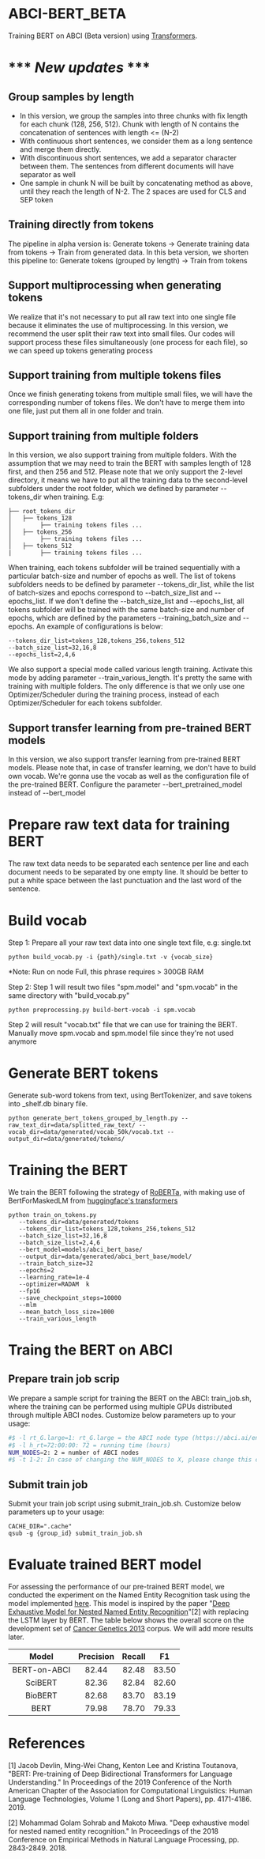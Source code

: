 # ABCI-BERT_BETA
Training BERT on ABCI (Beta version) using [Transformers](https://github.com/huggingface/transformers).

# *** _New updates_ ***
## Group samples by length
- In this version, we group the samples into three chunks with fix length for each chunk (128, 256, 512). Chunk with length of N contains the concatenation of sentences with length <= (N-2)
- With continuous short sentences, we consider them as a long sentence and merge them directly.
- With discontinuous short sentences, we add a separator character between them. The sentences from different documents will have separator as well
- One sample in chunk N will be built by concatenating method as above, until they reach the length of N-2. The 2 spaces are used for CLS and SEP token

## Training directly from tokens
The pipeline in alpha version is: Generate tokens -> Generate training data from tokens -> Train from generated data. In this beta version, we shorten this pipeline to: Generate tokens (grouped by length) -> Train from tokens

## Support multiprocessing when generating tokens
We realize that it's not necessary to put all raw text into one single file because it eliminates the use of multiprocessing. In this version, we recommend the user split their raw text into small files. Our codes will support process these files simultaneously (one process for each file), so we can speed up tokens generating process

## Support training from multiple tokens files
Once we finish generating tokens from multiple small files, we will have the corresponding number of tokens files. We don't have to merge them into one file, just put them all in one folder and train. 

## Support training from multiple folders
In this version, we also support training from multiple folders. With the assumption that we may need to train the BERT with samples length of 128 first, and then 256 and 512. Please note that we only support the 2-level directory, it means we have to put all the training data to the second-level subfolders under the root folder, which we defined by parameter --tokens_dir when training. E.g: 
```
├── root_tokens_dir
│   ├── tokens_128
│        ├── training tokens files ...
│   ├── tokens_256
│        ├── training tokens files ...
│   ├── tokens_512
|        ├── training tokens files ...
```
When training, each tokens subfolder will be trained sequentially with a particular batch-size and number of epochs as well. The list of tokens subfolders needs to be defined by parameter --tokens_dir_list, while the list of batch-sizes and epochs correspond to --batch_size_list and --epochs_list. If we don't define the  --batch_size_list and --epochs_list, all tokens subfolder will be trained with the same batch-size and number of epochs, which are defined by the parameters --training_batch_size and --epochs. An example of configurations is below: 
```
--tokens_dir_list=tokens_128,tokens_256,tokens_512
--batch_size_list=32,16,8
--epochs_list=2,4,6
```
We also support a special mode called various length training. Activate this mode by adding parameter --train_various_length. It's pretty the same with training with multiple folders. The only difference is that we only use one Optimizer/Scheduler during the training process, instead of each Optimizer/Scheduler for each tokens subfolder. 

## Support transfer learning from pre-trained BERT models
In this version, we also support transfer learning from pre-trained BERT models. Please note that, in case of transfer learning, we don't have to build own vocab. We're gonna use the vocab as well as the configuration file of the pre-trained BERT. Configure the parameter --bert_pretrained_model instead of --bert_model

# Prepare raw text data for training BERT
The raw text data needs to be separated each sentence per line and each document needs to be separated by one empty line. It should be better to put a white space between the last punctuation and the last word of the sentence.  

# Build vocab
Step 1: Prepare all your raw text data into one single text file, e.g: single.txt
```
python build_vocab.py -i {path}/single.txt -v {vocab_size}
```
*Note: Run on node Full, this phrase requires > 300GB RAM

Step 2: Step 1 will result two files "spm.model" and "spm.vocab" in the same directory with "build_vocab.py"

```
python preprocessing.py build-bert-vocab -i spm.vocab
```
Step 2 will result "vocab.txt" file that we can use for training the BERT. Manually move spm.vocab and spm.model file since they're not used anymore

# Generate BERT tokens
Generate sub-word tokens from text, using BertTokenizer, and save tokens into _shelf.db binary file. 
```
python generate_bert_tokens_grouped_by_length.py --raw_text_dir=data/splitted_raw_text/ --vocab_dir=data/generated/vocab_50k/vocab.txt --output_dir=data/generated/tokens/
```

# Training the BERT
We train the BERT following the strategy of [RoBERTa](#https://arxiv.org/pdf/1907.11692.pdf), with making use of BertForMaskedLM from [huggingface's transformers](#https://github.com/huggingface/transformers/blob/master/transformers/modeling_bert.py)
```
python train_on_tokens.py 
   --tokens_dir=data/generated/tokens
   --tokens_dir_list=tokens_128,tokens_256,tokens_512
   --batch_size_list=32,16,8
   --batch_size_list=2,4,6
   --bert_model=models/abci_bert_base/ 
   --output_dir=data/generated/abci_bert_base/model/ 
   --train_batch_size=32 
   --epochs=2 
   --learning_rate=1e-4 
   --optimizer=RADAM  k
   --fp16 
   --save_checkpoint_steps=10000
   --mlm
   --mean_batch_loss_size=1000
   --train_various_length
```

# Traing the BERT on ABCI
## Prepare train job scrip
We prepare a sample script for training the BERT on the ABCI: train_job.sh, where the training can be performed using multiple GPUs distributed through multiple ABCI nodes. Customize below parameters up to your usage:
```bash
#$ -l rt_G.large=1: rt_G.large = the ABCI node type (https://abci.ai/en/about_abci/cloud_service.html)
#$ -l h_rt=72:00:00: 72 = running time (hours)
NUM_NODES=2: 2 = number of ABCI nodes
#$ -t 1-2: In case of changing the NUM_NODES to X, please change this configuration to '1-X'
```

## Submit train job
Submit your train job script using submit_train_job.sh. Customize below parameters up to your usage:
```
CACHE_DIR=".cache"
qsub -g {group_id} submit_train_job.sh
```

# Evaluate trained BERT model
For assessing the performance of our pre-trained BERT model, we conducted the experiment on the Named Entity Recognition task using the model implemented [here](https://github.com/dnanhkhoa/ProtoNLP). This model is inspired by the paper "[Deep Exhaustive Model for Nested Named Entity Recognition](https://www.aclweb.org/anthology/D18-1309.pdf)"[2] with replacing the LSTM layer by BERT. 
The table below shows the overall score on the development set of [Cancer Genetics 2013](http://2013.bionlp-st.org/tasks/cancer-genetics) corpus. We will add more results later. 

|  Model  | Precision | Recall |   F1  |
|:-------:|:---------:|:------:|:-----:|
| BERT-on-ABCI |     82.44 |  82.48 | 83.50 |
| SciBERT | 82.36 | 82.84 | 82.60 |
| BioBERT | 82.68 | 83.70 | 83.19 |
| BERT | 79.98 | 78.70 | 79.33 |

# References

[1] Jacob Devlin, Ming-Wei Chang, Kenton Lee and Kristina Toutanova, "BERT: Pre-training of Deep Bidirectional Transformers for Language Understanding." In Proceedings of the 2019 Conference of the North American Chapter of the Association for Computational Linguistics: Human Language Technologies, Volume 1 (Long and Short Papers), pp. 4171-4186. 2019.

[2] Mohammad Golam Sohrab and Makoto Miwa. "Deep exhaustive model for nested named entity recognition." In Proceedings of the 2018 Conference on Empirical Methods in Natural Language Processing, pp. 2843-2849. 2018.
